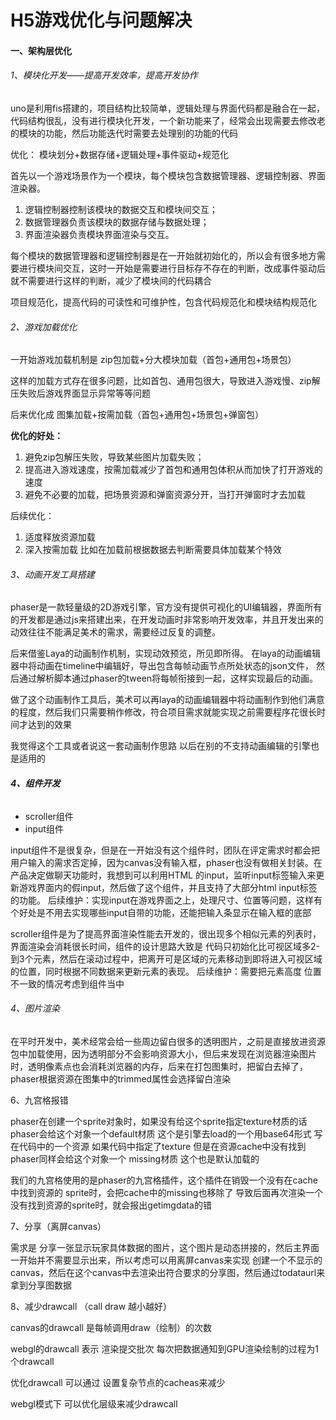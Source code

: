 # H5游戏优化与问题解决

#### 一、架构层优化

###### 1、模块化开发——提高开发效率，提高开发协作

uno是利用fis搭建的，项目结构比较简单，逻辑处理与界面代码都是融合在一起，代码结构很乱，没有进行模块化开发，一个新功能来了，经常会出现需要去修改老的模块的功能，然后功能迭代时需要去处理别的功能的代码

优化：
模块划分+数据存储+逻辑处理+事件驱动+规范化

首先以一个游戏场景作为一个模块，每个模块包含数据管理器、逻辑控制器、界面渲染器。

1. 逻辑控制器控制该模块的数据交互和模块间交互；
2. 数据管理器负责该模块的数据存储与数据处理；
3. 界面渲染器负责模块界面渲染与交互。

每个模块的数据管理器和逻辑控制器是在一开始就初始化的，所以会有很多地方需要进行模块间交互，这时一开始是需要进行目标存不存在的判断，改成事件驱动后就不需要进行这样的判断，减少了模块间的代码耦合

项目规范化，提高代码的可读性和可维护性，包含代码规范化和模块结构规范化

###### 2、游戏加载优化

一开始游戏加载机制是 zip包加载+分大模块加载（首包+通用包+场景包）

这样的加载方式存在很多问题，比如首包、通用包很大，导致进入游戏慢、zip解压失败后游戏界面显示异常等等问题

后来优化成 图集加载+按需加载（首包+通用包+场景包+弹窗包）

**优化的好处：**

1. 避免zip包解压失败，导致某些图片加载失败；
2. 提高进入游戏速度，按需加载减少了首包和通用包体积从而加快了打开游戏的速度
3. 避免不必要的加载，把场景资源和弹窗资源分开，当打开弹窗时才去加载

后续优化：

1. 适度释放资源加载  
2. 深入按需加载 比如在加载前根据数据去判断需要具体加载某个特效

###### 3、动画开发工具搭建

phaser是一款轻量级的2D游戏引擎，官方没有提供可视化的UI编辑器，界面所有的开发都是通过js来搭建出来，在开发动画时非常影响开发效率，并且开发出来的动效往往不能满足美术的需求，需要经过反复的调整。

后来借鉴Laya的动画制作机制，实现动效预览，所见即所得。
在laya的动画编辑器中将动画在timeline中编辑好，导出包含每帧动画节点所处状态的json文件，
然后通过解析脚本通过phaser的tween将每帧衔接到一起，这样实现最后的动画。

做了这个动画制作工具后，美术可以再laya的动画编辑器中将动画制作到他们满意的程度，然后我们只需要稍作修改，符合项目需求就能实现之前需要程序花很长时间才达到的效果

我觉得这个工具或者说这一套动画制作思路 以后在别的不支持动画编辑的引擎也是适用的

###### **4、组件开发**

- scroller组件
- input组件

input组件不是很复杂，但是在一开始没有这个组件时，团队在评定需求时都会把用户输入的需求否定掉，因为canvas没有输入框，phaser也没有做相关封装。在产品决定做聊天功能时，我想到可以利用HTML 的input，监听input标签输入来更新游戏界面内的假input，然后做了这个组件，并且支持了大部分html input标签的功能。
后续维护：实现input在游戏界面之上，处理尺寸、位置等问题，这样有个好处是不用去实现哪些input自带的功能，还能把输入条显示在输入框的底部

scroller组件是为了提高界面渲染性能去开发的，很出现多个相似元素的列表时，界面渲染会消耗很长时间，组件的设计思路大致是 代码只初始化比可视区域多2-到3个元素，然后在滚动过程中，把离开可是区域的元素移动到即将进入可视区域的位置，同时根据不同数据来更新元素的表现。
后续维护：需要把元素高度 位置不一致的情况考虑到组件当中

###### 4、图片渲染

在平时开发中，美术经常会给一些周边留白很多的透明图片，之前是直接放进资源包中加载使用，因为透明部分不会影响资源大小，但后来发现在浏览器渲染图片时，透明像素点也会消耗浏览器的内存，后来在打包图集时，把留白去掉了，phaser根据资源在图集中的trimmed属性会选择留白渲染

6、九宫格报错

phaser在创建一个sprite对象时，如果没有给这个sprite指定texture材质的话 phaser会给这个对象一个default材质 这个是引擎去load的一个用base64形式 写在代码中的一个资源
如果代码中指定了texture 但是在资源cache中没有找到 phaser同样会给这个对象一个 missing材质 这个也是默认加载的

我们的九宫格使用的是phaser的九宫格插件，这个插件在销毁一个没有在cache中找到资源的 sprite时，会把cache中的missing也移除了 导致后面再次渲染一个没有找到资源的sprite时，就会报出getimgdata的错

7、分享（离屏canvas）

需求是 分享一张显示玩家具体数据的图片，这个图片是动态拼接的，然后主界面一开始并不需要显示出来，所以考虑可以用离屏canvas来实现 创建一个不显示的canvas，然后在这个canvas中去渲染出符合要求的分享图，然后通过todataurl来拿到分享图数据

8、减少drawcall （call draw 越小越好）

canvas的drawcall 是每帧调用draw（绘制）的次数

webgl的drawcall 表示 渲染提交批次 每次把数据通知到GPU渲染绘制的过程为1个drawcall

优化drawcall 可以通过 设置复杂节点的cacheas来减少

webgl模式下 可以优化层级来减少drawcall

